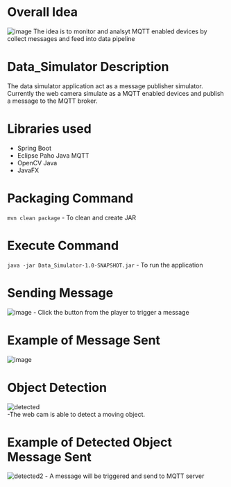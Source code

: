 # Overall Idea

![image](https://github.com/user-attachments/assets/9bde98a4-4076-417e-a573-c4e66da02955)
The idea is to monitor and analsyt MQTT enabled devices by collect messages and feed into data pipeline


# Data_Simulator Description
The data simulator application act as a message publisher simulator. Currently the web camera simulate as a MQTT enabled devices and publish a message to the MQTT broker.

# Libraries used
* Spring Boot
* Eclipse Paho Java MQTT
* OpenCV Java
* JavaFX

# Packaging Command
`mvn clean package` - To clean and create JAR

# Execute Command
`java -jar Data_Simulator-1.0-SNAPSHOT.jar` - To run the application

# Sending Message
![image](https://github.com/user-attachments/assets/b0c00741-4164-4865-b40f-2e1b132a9d72) - Click the button from the player to trigger a message 

# Example of Message Sent

![image](https://github.com/user-attachments/assets/ac7a8438-50d4-4a5d-8fbd-7c825a237579)

# Object Detection
![detected](https://github.com/user-attachments/assets/72778681-ed9b-413a-b025-73c9b56e2f22)  
-The web cam is able to detect a moving object.

# Example of Detected Object Message Sent
![detected2](https://github.com/user-attachments/assets/a208b6f7-dcce-4d0b-85ab-0280af0cabec) - A message will be triggered and send to MQTT server
